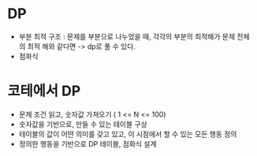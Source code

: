 # DP
- 부분 최적 구조 : 문제를 부분으로 나누었을 때, 각각의 부분의 최적해가 문제 전체의 최적 해와 같다면 -> dp로 풀 수 있다.
- 점화식

# 코테에서 DP
- 문제 조건 읽고, 숫자값 가져오기 ( 1 <= N <= 100)
- 숫자값을 기반으로, 만들 수 있는 테이블 구상
- 테이블의 값이 어떤 의미를 갖고 있고, 이 시점에서 할 수 있는 모든 행동 정의
- 정의한 행동을 기반으로 DP 테이블, 점화식 설계